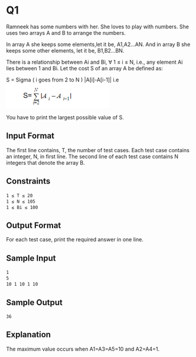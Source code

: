 # Q1

Ramneek has some numbers with her. She loves to play with numbers. She uses two arrays A and B to arrange the numbers. 

In array A she keeps some elements,let it be, A1,A2...AN. 
And in array B she keeps some other elements, let it be, B1,B2...BN. 

There is a relationship between Ai and Bi, ∀ 1 ≤ i ≤ N, i.e., any element Ai lies between 1 and Bi.
Let the cost S of an array A be defined as:

S = Sigma ( i goes from 2 to N ) |A[i]-A[i-1]|
i.e
![](q1.PNG)




You have to print the largest possible value of S.

## Input Format
The first line contains, T, the number of test cases. Each test case contains an integer, N, in first line. The second line of each test case contains N integers that denote the array B.

## Constraints
```
1 ≤ T ≤ 20 
1 ≤ N ≤ 105 
1 ≤ Bi ≤ 100
```

## Output Format 
For each test case, print the required answer in one line.

## Sample Input 
```
1
5
10 1 10 1 10
```
## Sample Output 
```
36
```

## Explanation 
The maximum value occurs when A1=A3=A5=10 and A2=A4=1.
